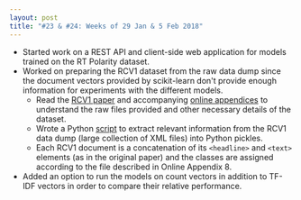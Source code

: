 ```yaml
---
layout: post
title: "#23 & #24: Weeks of 29 Jan & 5 Feb 2018"
---
```


- Started work on a REST API and client-side web application for models trained on the RT Polarity dataset.
- Worked on preparing the RCV1 dataset from the raw data dump since the document vectors provided by scikit-learn don't provide enough information for experiments with the different models.
  - Read the [RCV1 paper](http://www.jmlr.org/papers/volume5/lewis04a/lewis04a.pdf) and accompanying [online appendices](http://www.ai.mit.edu/projects/jmlr/papers/volume5/lewis04a/lyrl2004_rcv1v2_README.htm) to understand the raw files provided and other necessary details of the dataset.
  - Wrote a Python [script](https://github.com/SuyashLakhotia/TextCategorization/blob/master/process_rcv1.py) to extract relevant information from the RCV1 data dump (large collection of XML files) into Python pickles.
  - Each RCV1 document is a concatenation of its `<headline>` and `<text>` elements (as in the original paper) and the classes are assigned according to the file described in Online Appendix 8.
- Added an option to run the models on count vectors in addition to TF-IDF vectors in order to compare their relative performance.
